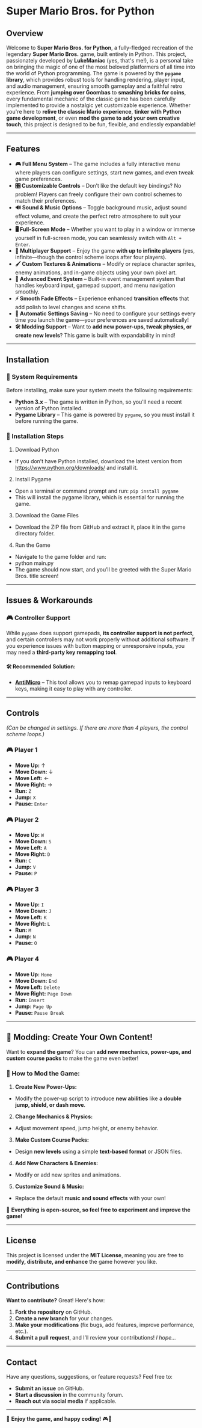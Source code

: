# Super Mario Bros. for Python

## Overview

Welcome to **Super Mario Bros. for Python**, a fully-fledged recreation of the legendary **Super Mario Bros.** game, built entirely in Python.
This project, passionately developed by **LukeManiac** (yes, that's me!), is a personal take on bringing the magic of one of the most beloved platformers of all time into the world of Python programming.
The game is powered by the **`pygame` library**, which provides robust tools for handling rendering, player input, and audio management, ensuring smooth gameplay and a faithful retro experience.
From **jumping over Goombas** to **smashing bricks for coins**, every fundamental mechanic of the classic game has been carefully implemented to provide a nostalgic yet customizable experience.
Whether you're here to **relive the classic Mario experience**, **tinker with Python game development**, or even **mod the game to add your own creative touch**, this project is designed to be fun, flexible, and endlessly expandable!

---

## Features

- **🎮 Full Menu System** – The game includes a fully interactive menu where players can configure settings, start new games, and even tweak game preferences.
- **🎛️ Customizable Controls** – Don’t like the default key bindings? No problem! Players can freely configure their own control schemes to match their preferences.
- **🔊 Sound & Music Options** – Toggle background music, adjust sound effect volume, and create the perfect retro atmosphere to suit your experience.
- **🖥️ Full-Screen Mode** – Whether you want to play in a window or immerse yourself in full-screen mode, you can seamlessly switch with `Alt + Enter`.
- **👥 Multiplayer Support** – Enjoy the game **with up to infinite players** (yes, infinite—though the control scheme loops after four players).
- **🖌️ Custom Textures & Animations** – Modify or replace character sprites, enemy animations, and in-game objects using your own pixel art.
- **🔁 Advanced Event System** – Built-in event management system that handles keyboard input, gamepad support, and menu navigation smoothly.
- **⚡ Smooth Fade Effects** – Experience enhanced **transition effects** that add polish to level changes and scene shifts.
- **💾 Automatic Settings Saving** – No need to configure your settings every time you launch the game—your preferences are saved automatically!
- **🛠️ Modding Support** – Want to **add new power-ups, tweak physics, or create new levels**? This game is built with expandability in mind!

---

## Installation

### 📌 System Requirements

Before installing, make sure your system meets the following requirements:

- **Python 3.x** – The game is written in Python, so you'll need a recent version of Python installed.
- **Pygame Library** – This game is powered by `pygame`, so you must install it before running the game.

### 🔧 Installation Steps

1. Download Python
- If you don’t have Python installed, download the latest version from https://www.python.org/downloads/ and install it.

2. Install Pygame
- Open a terminal or command prompt and run: `pip install pygame`
- This will install the pygame library, which is essential for running the game.

3. Download the Game Files
- Download the ZIP file from GitHub and extract it, place it in the game directory folder.

4. Run the Game
- Navigate to the game folder and run:
- python main.py
- The game should now start, and you’ll be greeted with the Super Mario Bros. title screen!

---

## Issues & Workarounds

### 🎮 Controller Support

While `pygame` does support gamepads, **its controller support is not perfect**, and certain controllers may not work properly without additional software. If you experience issues with button mapping or unresponsive inputs, you may need a **third-party key remapping tool**.

#### 🛠 Recommended Solution:

- **[AntiMicro](https://github.com/AntiMicro/antimicro/releases/download/2.24-final/antimicro-2.24-win64.msi)** – This tool allows you to remap gamepad inputs to keyboard keys, making it easy to play with any controller.

---

## Controls

*(Can be changed in settings. If there are more than 4 players, the control scheme loops.)*

### 🎮 Player 1

- **Move Up:** ↑
- **Move Down:** ↓
- **Move Left:** ←
- **Move Right:** →
- **Run:** `Z`
- **Jump:** `X`
- **Pause:** `Enter`

### 🎮 Player 2

- **Move Up:** `W`
- **Move Down:** `S`
- **Move Left:** `A`
- **Move Right:** `D`
- **Run:** `C`
- **Jump:** `V`
- **Pause:** `P`

### 🎮 Player 3

- **Move Up:** `I`
- **Move Down:** `J`
- **Move Left:** `K`
- **Move Right:** `L`
- **Run:** `M`
- **Jump:** `N`
- **Pause:** `O`

### 🎮 Player 4

- **Move Up:** `Home`
- **Move Down:** `End`
- **Move Left:** `Delete`
- **Move Right:** `Page Down`
- **Run:** `Insert`
- **Jump:** `Page Up`
- **Pause:** `Pause Break`

---

## 🎨 Modding: Create Your Own Content!

Want to **expand the game**? You can **add new mechanics, power-ups, and custom course packs** to make the game even better!

### 🔧 How to Mod the Game:

1. **Create New Power-Ups:**
- Modify the power-up script to introduce **new abilities** like a **double jump, shield, or dash move**.

2. **Change Mechanics & Physics:**
- Adjust movement speed, jump height, or enemy behavior.

3. **Make Custom Course Packs:**
- Design **new levels** using a simple **text-based format** or JSON files.

4. **Add New Characters & Enemies:**
- Modify or add new sprites and animations.

5. **Customize Sound & Music:**
- Replace the default **music and sound effects** with your own!

📌 **Everything is open-source, so feel free to experiment and improve the game!**

---

## License

This project is licensed under the **MIT License**, meaning you are free to **modify, distribute, and enhance** the game however you like.

---

## Contributions

**Want to contribute?** Great! Here's how:

1. **Fork the repository** on GitHub.
2. **Create a new branch** for your changes.
3. **Make your modifications** (fix bugs, add features, improve performance, etc.).
4. **Submit a pull request**, and I’ll review your contributions! *I hope...*

---

## Contact

Have any questions, suggestions, or feature requests? Feel free to:

- **Submit an issue** on GitHub.
- **Start a discussion** in the community forum.
- **Reach out via social media** if applicable.

---

🎉 **Enjoy the game, and happy coding!** 🎮🚀
